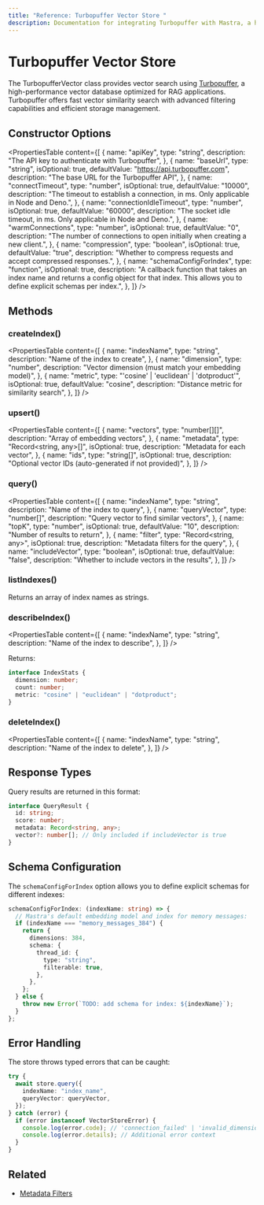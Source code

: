 ```yaml
---
title: "Reference: Turbopuffer Vector Store "
description: Documentation for integrating Turbopuffer with Mastra, a high-performance vector database for efficient similarity search.
---
```


# Turbopuffer Vector Store

The TurbopufferVector class provides vector search using [Turbopuffer](https://turbopuffer.com/), a high-performance vector database optimized for RAG applications. Turbopuffer offers fast vector similarity search with advanced filtering capabilities and efficient storage management.

## Constructor Options

<PropertiesTable
  content={[
    {
      name: "apiKey",
      type: "string",
      description: "The API key to authenticate with Turbopuffer",
    },
    {
      name: "baseUrl",
      type: "string",
      isOptional: true,
      defaultValue: "https://api.turbopuffer.com",
      description: "The base URL for the Turbopuffer API",
    },
    {
      name: "connectTimeout",
      type: "number",
      isOptional: true,
      defaultValue: "10000",
      description:
        "The timeout to establish a connection, in ms. Only applicable in Node and Deno.",
    },
    {
      name: "connectionIdleTimeout",
      type: "number",
      isOptional: true,
      defaultValue: "60000",
      description:
        "The socket idle timeout, in ms. Only applicable in Node and Deno.",
    },
    {
      name: "warmConnections",
      type: "number",
      isOptional: true,
      defaultValue: "0",
      description:
        "The number of connections to open initially when creating a new client.",
    },
    {
      name: "compression",
      type: "boolean",
      isOptional: true,
      defaultValue: "true",
      description:
        "Whether to compress requests and accept compressed responses.",
    },
    {
      name: "schemaConfigForIndex",
      type: "function",
      isOptional: true,
      description:
        "A callback function that takes an index name and returns a config object for that index. This allows you to define explicit schemas per index.",
    },
  ]}
/>

## Methods

### createIndex()

<PropertiesTable
  content={[
    {
      name: "indexName",
      type: "string",
      description: "Name of the index to create",
    },
    {
      name: "dimension",
      type: "number",
      description: "Vector dimension (must match your embedding model)",
    },
    {
      name: "metric",
      type: "'cosine' | 'euclidean' | 'dotproduct'",
      isOptional: true,
      defaultValue: "cosine",
      description: "Distance metric for similarity search",
    },
  ]}
/>

### upsert()

<PropertiesTable
  content={[
    {
      name: "vectors",
      type: "number[][]",
      description: "Array of embedding vectors",
    },
    {
      name: "metadata",
      type: "Record<string, any>[]",
      isOptional: true,
      description: "Metadata for each vector",
    },
    {
      name: "ids",
      type: "string[]",
      isOptional: true,
      description: "Optional vector IDs (auto-generated if not provided)",
    },
  ]}
/>

### query()

<PropertiesTable
  content={[
    {
      name: "indexName",
      type: "string",
      description: "Name of the index to query",
    },
    {
      name: "queryVector",
      type: "number[]",
      description: "Query vector to find similar vectors",
    },
    {
      name: "topK",
      type: "number",
      isOptional: true,
      defaultValue: "10",
      description: "Number of results to return",
    },
    {
      name: "filter",
      type: "Record<string, any>",
      isOptional: true,
      description: "Metadata filters for the query",
    },
    {
      name: "includeVector",
      type: "boolean",
      isOptional: true,
      defaultValue: "false",
      description: "Whether to include vectors in the results",
    },
  ]}
/>

### listIndexes()

Returns an array of index names as strings.

### describeIndex()

<PropertiesTable
  content={[
    {
      name: "indexName",
      type: "string",
      description: "Name of the index to describe",
    },
  ]}
/>

Returns:

```typescript copy
interface IndexStats {
  dimension: number;
  count: number;
  metric: "cosine" | "euclidean" | "dotproduct";
}
```

### deleteIndex()

<PropertiesTable
  content={[
    {
      name: "indexName",
      type: "string",
      description: "Name of the index to delete",
    },
  ]}
/>

## Response Types

Query results are returned in this format:

```typescript copy
interface QueryResult {
  id: string;
  score: number;
  metadata: Record<string, any>;
  vector?: number[]; // Only included if includeVector is true
}
```

## Schema Configuration

The `schemaConfigForIndex` option allows you to define explicit schemas for different indexes:

```typescript copy
schemaConfigForIndex: (indexName: string) => {
  // Mastra's default embedding model and index for memory messages:
  if (indexName === "memory_messages_384") {
    return {
      dimensions: 384,
      schema: {
        thread_id: {
          type: "string",
          filterable: true,
        },
      },
    };
  } else {
    throw new Error(`TODO: add schema for index: ${indexName}`);
  }
};
```

## Error Handling

The store throws typed errors that can be caught:

```typescript copy
try {
  await store.query({
    indexName: "index_name",
    queryVector: queryVector,
  });
} catch (error) {
  if (error instanceof VectorStoreError) {
    console.log(error.code); // 'connection_failed' | 'invalid_dimension' | etc
    console.log(error.details); // Additional error context
  }
}
```

## Related

- [Metadata Filters](../rag/metadata-filters)

